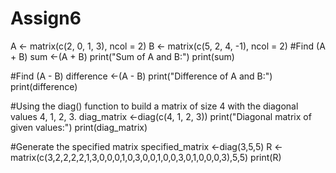 # Assign6 
A <- matrix(c(2, 0, 1, 3), ncol = 2)
B <- matrix(c(5, 2, 4, -1), ncol = 2)
#Find (A + B)
sum <-(A + B)
print("Sum of A and B:")
print(sum)

#Find (A - B)
difference <-(A - B)
print("Difference of A and B:")
print(difference)

#Using the diag() function to build a matrix of size 4 with the diagonal values 4, 1, 2, 3.
diag_matrix <-diag(c(4, 1, 2, 3))
print("Diagonal matrix of given values:")
print(diag_matrix)

#Generate the specified matrix
specified_matrix <-diag(3,5,5)
R <- matrix(c(3,2,2,2,2,1,3,0,0,0,1,0,3,0,0,1,0,0,3,0,1,0,0,0,3),5,5)
print(R)
